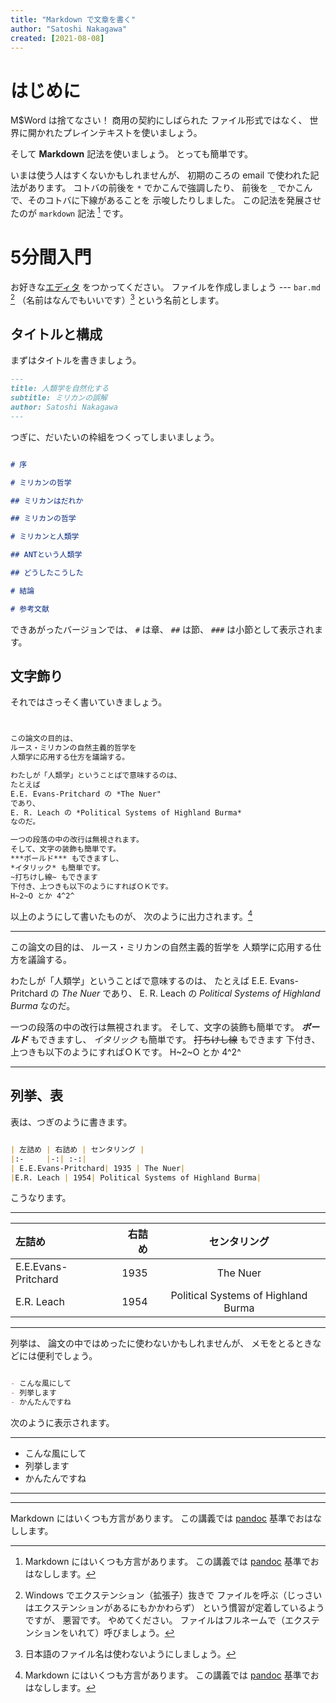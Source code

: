 ```yaml
---
title: "Markdown で文章を書く"
author: "Satoshi Nakagawa"
created: [2021-08-08]
---
```


# はじめに

M$Word は捨てなさい！
商用の契約にしばられた
ファイル形式ではなく、
世界に開かれたプレインテキストを使いましょう。

そして **Markdown** 記法を使いましょう。
とっても簡単です。

いまは使う人はすくないかもしれませんが、
初期のころの email で使われた記法があります。
コトバの前後を `*` でかこんで強調したり、
前後を `_` でかこんで、そのコトバに下線があることを
示唆したりしました。
この記法を発展させたのが `markdown` 記法 [^md] です。

[^md]: Markdown にはいくつも方言があります。
この講義では [pandoc](pandoc.md)  基準でおはなしします。

# 5分間入門

お好きな[エディタ](editor.md) をつかってください。
ファイルを作成しましょう ---
`bar.md` [^ext] （名前はなんでもいいです）[^fname]
という名前とします。

[^ext]: Windows でエクステンション（拡張子）抜きで
  ファイルを呼ぶ（じっさいはエクステンションがあるにもかかわらず）
  という慣習が定着しているようですが、
  悪習です。
  やめてください。
  ファイルはフルネームで（エクステンションをいれて）呼びましょう。

[^fname]: 日本語のファイル名は使わないようにしましょう。

## タイトルと構成

まずはタイトルを書きましょう。

```markdown
---
title: 人類学を自然化する
subtitle: ミリカンの誤解
author: Satoshi Nakagawa
---

```

つぎに、だいたいの枠組をつくってしまいましょう。

```markdown

# 序

# ミリカンの哲学

## ミリカンはだれか

## ミリカンの哲学

# ミリカンと人類学

## ANTという人類学

## どうしたこうした

# 結論

# 参考文献


```
できあがったバージョンでは、
`#` は章、
`##` は節、
`###` は小節として表示されます。

## 文字飾り

それではさっそく書いていきましょう。

```markdown


この論文の目的は、
ルース・ミリカンの自然主義的哲学を
人類学に応用する仕方を議論する。

わたしが「人類学」ということばで意味するのは、
たとえば
E.E. Evans-Pritchard の *The Nuer"
であり、
E. R. Leach の *Political Systems of Highland Burma*
なのだ。

一つの段落の中の改行は無視されます。
そして、文字の装飾も簡単です。
***ボールド*** もできますし、
*イタリック* も簡単です。
~打ちけし線~ もできます
下付き、上つきも以下のようにすればＯＫです。
H~2~O とか 4^2^

```

以上のようにして書いたものが、
次のように出力されます。[^md]

[^md]: MSWord と違い、
  さまざまなプログラムが使われます

-----

この論文の目的は、
ルース・ミリカンの自然主義的哲学を
人類学に応用する仕方を議論する。

わたしが「人類学」ということばで意味するのは、
たとえば
E.E. Evans-Pritchard の *The Nuer*
であり、
E. R. Leach の *Political Systems of Highland Burma*
なのだ。

一つの段落の中の改行は無視されます。
そして、文字の装飾も簡単です。
***ボールド*** もできますし、
*イタリック* も簡単です。
~~打ちけし線~~ もできます
下付き、上つきも以下のようにすればＯＫです。
H~2~O とか 4^2^

-----

## 列挙、表

表は、つぎのように書きます。

```markdown

| 左詰め | 右詰め | センタリング |
|:-     |-:| :-:|
| E.E.Evans-Pritchard| 1935 | The Nuer|
|E.R. Leach | 1954| Political Systems of Highland Burma|

```

こうなります。

-----

| 左詰め | 右詰め | センタリング |
|:-     |-:| :-:|
| E.E.Evans-Pritchard| 1935 | The Nuer|
|E.R. Leach | 1954| Political Systems of Highland Burma|

------



列挙は、
論文の中ではめったに使わないかもしれませんが、
メモをとるときなどには便利でしょう。


```markdown

- こんな風にして
- 列挙します
- かんたんですね

```

次のように表示されます。


----
- こんな風にして
- 列挙します
- かんたんですね
----

-----

Markdown にはいくつも方言があります。
この講義では [pandoc](pandoc.md)  基準でおはなしします。






